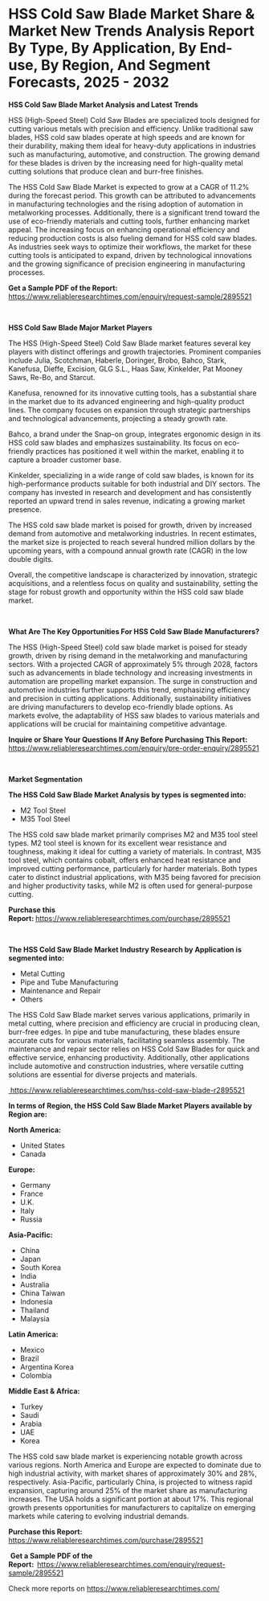 <p><h1>HSS Cold Saw Blade Market Share & Market New Trends Analysis Report By Type, By Application, By End-use, By Region, And Segment Forecasts, 2025 - 2032</h1></p><p><strong>HSS Cold Saw Blade Market Analysis and Latest Trends</strong></p>
<p><p>HSS (High-Speed Steel) Cold Saw Blades are specialized tools designed for cutting various metals with precision and efficiency. Unlike traditional saw blades, HSS cold saw blades operate at high speeds and are known for their durability, making them ideal for heavy-duty applications in industries such as manufacturing, automotive, and construction. The growing demand for these blades is driven by the increasing need for high-quality metal cutting solutions that produce clean and burr-free finishes.</p><p>The HSS Cold Saw Blade Market is expected to grow at a CAGR of 11.2% during the forecast period. This growth can be attributed to advancements in manufacturing technologies and the rising adoption of automation in metalworking processes. Additionally, there is a significant trend toward the use of eco-friendly materials and cutting tools, further enhancing market appeal. The increasing focus on enhancing operational efficiency and reducing production costs is also fueling demand for HSS cold saw blades. As industries seek ways to optimize their workflows, the market for these cutting tools is anticipated to expand, driven by technological innovations and the growing significance of precision engineering in manufacturing processes.</p></p>
<p><strong>Get a Sample PDF of the Report:&nbsp;</strong> <a href="https://www.reliableresearchtimes.com/enquiry/request-sample/2895521?utm_campaign=2196&utm_medium=2&utm_source=Github&utm_content=ia&utm_term=15032025&utm_id=hss-cold-saw-blade">https://www.reliableresearchtimes.com/enquiry/request-sample/2895521</a></p>
<p>&nbsp;</p>
<p><strong>HSS Cold Saw Blade Major Market Players</strong></p>
<p><p>The HSS (High-Speed Steel) Cold Saw Blade market features several key players with distinct offerings and growth trajectories. Prominent companies include Julia, Scotchman, Haberle, Doringer, Brobo, Bahco, Stark, Kanefusa, Dieffe, Excision, GLG S.L., Haas Saw, Kinkelder, Pat Mooney Saws, Re-Bo, and Starcut. </p><p>Kanefusa, renowned for its innovative cutting tools, has a substantial share in the market due to its advanced engineering and high-quality product lines. The company focuses on expansion through strategic partnerships and technological advancements, projecting a steady growth rate. </p><p>Bahco, a brand under the Snap-on group, integrates ergonomic design in its HSS cold saw blades and emphasizes sustainability. Its focus on eco-friendly practices has positioned it well within the market, enabling it to capture a broader customer base. </p><p>Kinkelder, specializing in a wide range of cold saw blades, is known for its high-performance products suitable for both industrial and DIY sectors. The company has invested in research and development and has consistently reported an upward trend in sales revenue, indicating a growing market presence.</p><p>The HSS cold saw blade market is poised for growth, driven by increased demand from automotive and metalworking industries. In recent estimates, the market size is projected to reach several hundred million dollars by the upcoming years, with a compound annual growth rate (CAGR) in the low double digits.</p><p>Overall, the competitive landscape is characterized by innovation, strategic acquisitions, and a relentless focus on quality and sustainability, setting the stage for robust growth and opportunity within the HSS cold saw blade market.</p></p>
<p>&nbsp;</p>
<p><strong>What Are The Key Opportunities For HSS Cold Saw Blade Manufacturers?</strong></p>
<p><p>The HSS (High-Speed Steel) cold saw blade market is poised for steady growth, driven by rising demand in the metalworking and manufacturing sectors. With a projected CAGR of approximately 5% through 2028, factors such as advancements in blade technology and increasing investments in automation are propelling market expansion. The surge in construction and automotive industries further supports this trend, emphasizing efficiency and precision in cutting applications. Additionally, sustainability initiatives are driving manufacturers to develop eco-friendly blade options. As markets evolve, the adaptability of HSS saw blades to various materials and applications will be crucial for maintaining competitive advantage.</p></p>
<p><strong>Inquire or Share Your Questions If Any Before Purchasing This Report:</strong> <a href="https://www.reliableresearchtimes.com/enquiry/pre-order-enquiry/2895521?utm_campaign=2196&utm_medium=2&utm_source=Github&utm_content=ia&utm_term=15032025&utm_id=hss-cold-saw-blade">https://www.reliableresearchtimes.com/enquiry/pre-order-enquiry/2895521</a></p>
<p>&nbsp;</p>
<p><strong>Market Segmentation</strong></p>
<p><strong>The HSS Cold Saw Blade Market Analysis by types is segmented into:</strong></p>
<p><ul><li> M2 Tool Steel</li><li>M35 Tool Steel </li></ul></p>
<p><p>The HSS cold saw blade market primarily comprises M2 and M35 tool steel types. M2 tool steel is known for its excellent wear resistance and toughness, making it ideal for cutting a variety of materials. In contrast, M35 tool steel, which contains cobalt, offers enhanced heat resistance and improved cutting performance, particularly for harder materials. Both types cater to distinct industrial applications, with M35 being favored for precision and higher productivity tasks, while M2 is often used for general-purpose cutting.</p></p>
<p><strong>Purchase this Report:&nbsp;</strong><a href="https://www.reliableresearchtimes.com/purchase/2895521?utm_campaign=2196&utm_medium=2&utm_source=Github&utm_content=ia&utm_term=15032025&utm_id=hss-cold-saw-blade">https://www.reliableresearchtimes.com/purchase/2895521</a></p>
<p>&nbsp;</p>
<p><strong>The HSS Cold Saw Blade Market Industry Research by Application is segmented into:</strong></p>
<p><ul><li> Metal Cutting</li><li>Pipe and Tube Manufacturing</li><li>Maintenance and Repair</li><li>Others </li></ul></p>
<p><p>The HSS Cold Saw Blade market serves various applications, primarily in metal cutting, where precision and efficiency are crucial in producing clean, burr-free edges. In pipe and tube manufacturing, these blades ensure accurate cuts for various materials, facilitating seamless assembly. The maintenance and repair sector relies on HSS Cold Saw Blades for quick and effective service, enhancing productivity. Additionally, other applications include automotive and construction industries, where versatile cutting solutions are essential for diverse projects and materials.</p></p>
<p><a href="https://www.reliableresearchtimes.com/hss-cold-saw-blade-r2895521?utm_campaign=2196&utm_medium=2&utm_source=Github&utm_content=ia&utm_term=15032025&utm_id=hss-cold-saw-blade">&nbsp;https://www.reliableresearchtimes.com/hss-cold-saw-blade-r2895521</a></p>
<p><strong>In terms of Region, the HSS Cold Saw Blade Market Players available by Region are:</strong></p>
<p>
    <p> <strong> North America: </strong>
        <ul>
            <li>United States</li>
            <li>Canada</li>
        </ul>
        </p> 
    <p> <strong> Europe: </strong>
        <ul>
            <li>Germany</li>
            <li>France</li>
            <li>U.K.</li>
            <li>Italy</li>
            <li>Russia</li>
        </ul>
        </p> 
    <p> <strong> Asia-Pacific: </strong>
        <ul>
            <li>China</li>
            <li>Japan</li>
            <li>South Korea</li>
            <li>India</li>
            <li>Australia</li>
            <li>China Taiwan</li>
            <li>Indonesia</li>
            <li>Thailand</li>
            <li>Malaysia</li>
        </ul>
        </p> 
    <p> <strong> Latin America: </strong>
        <ul>
            <li>Mexico</li>
            <li>Brazil</li>
            <li>Argentina Korea</li>
            <li>Colombia</li>
        </ul>
        </p> 
    <p> <strong> Middle East & Africa: </strong>
        <ul>
            <li>Turkey</li>
            <li>Saudi</li>
            <li>Arabia</li>
            <li>UAE</li>
            <li>Korea</li>
        </ul>
    </p>
    </p>
<p><p>The HSS cold saw blade market is experiencing notable growth across various regions. North America and Europe are expected to dominate due to high industrial activity, with market shares of approximately 30% and 28%, respectively. Asia-Pacific, particularly China, is projected to witness rapid expansion, capturing around 25% of the market share as manufacturing increases. The USA holds a significant portion at about 17%. This regional growth presents opportunities for manufacturers to capitalize on emerging markets while catering to evolving industrial demands.</p></p>
<p><strong>Purchase this Report: </strong><a href="https://www.reliableresearchtimes.com/purchase/2895521?utm_campaign=2196&utm_medium=2&utm_source=Github&utm_content=ia&utm_term=15032025&utm_id=hss-cold-saw-blade">https://www.reliableresearchtimes.com/purchase/2895521</a></p>
<p>&nbsp;<strong>Get a Sample PDF of the Report:&nbsp;&nbsp;</strong><a href="https://www.reliableresearchtimes.com/enquiry/request-sample/2895521?utm_campaign=2196&utm_medium=2&utm_source=Github&utm_content=ia&utm_term=15032025&utm_id=hss-cold-saw-blade">https://www.reliableresearchtimes.com/enquiry/request-sample/2895521</a></p>
<p><strong></strong></p>
<p>Check more reports on <a href="https://www.reliableresearchtimes.com/?utm_campaign=2196&utm_medium=2&utm_source=Github&utm_content=ia&utm_term=15032025&utm_id=hss-cold-saw-blade">https://www.reliableresearchtimes.com/</a></p>